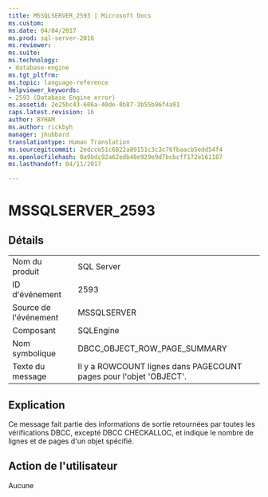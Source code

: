 ```yaml
---
title: MSSQLSERVER_2593 | Microsoft Docs
ms.custom: 
ms.date: 04/04/2017
ms.prod: sql-server-2016
ms.reviewer: 
ms.suite: 
ms.technology:
- database-engine
ms.tgt_pltfrm: 
ms.topic: language-reference
helpviewer_keywords:
- 2593 (Database Engine error)
ms.assetid: 2e25bc43-606a-40de-8b87-3b55b96f4a91
caps.latest.revision: 16
author: BYHAM
ms.author: rickbyh
manager: jhubbard
translationtype: Human Translation
ms.sourcegitcommit: 2edcce51c6822a89151c3c3c76fbaacb5edd54f4
ms.openlocfilehash: 0a9bdc92a62edb40e929e9d7bcbcff172e161187
ms.lasthandoff: 04/11/2017

---
```

# <a name="mssqlserver2593"></a>MSSQLSERVER_2593
  
## <a name="details"></a>Détails  
  
|||  
|-|-|  
|Nom du produit|SQL Server|  
|ID d'événement|2593|  
|Source de l'événement|MSSQLSERVER|  
|Composant|SQLEngine|  
|Nom symbolique|DBCC_OBJECT_ROW_PAGE_SUMMARY|  
|Texte du message|Il y a ROWCOUNT lignes dans PAGECOUNT pages pour l'objet 'OBJECT'.|  
  
## <a name="explanation"></a>Explication  
Ce message fait partie des informations de sortie retournées par toutes les vérifications DBCC, excepté DBCC CHECKALLOC, et indique le nombre de lignes et de pages d'un objet spécifié.  
  
## <a name="user-action"></a>Action de l'utilisateur  
Aucune  
  

